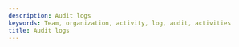 ```yaml
---
description: Audit logs
keywords: Team, organization, activity, log, audit, activities
title: Audit logs
---
```


